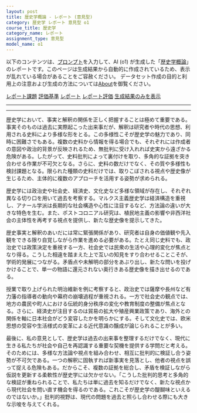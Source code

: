 ```yaml
---
layout: post
title: 歴史学概論 - レポート (意見型)
category: 歴史学 レポート 意見型 o1
course_title: 歴史学
category_name: レポート
assignment_type: 意見型
model_name: o1
---
```


以下のコンテンツは、[プロンプト](https://github.com/takedatoshiyuki/synthetic_assignments/tree/main/generated/歴史学/o1/prompt_レポート-意見型.md)を入力して、AI (o1) が生成した「[歴史学概論](/contents/歴史学/)」のレポートです。このページは生成結果から自動的に作成されているため、表示が乱れている場合があることをご容赦ください。
データセット作成の目的と利用上の注意および生成の方法については[About](/About)を御覧ください。

[レポート課題](../レポート課題-意見型)
[評価基準](../評価基準-意見型)
[レポート](../レポート-意見型)
[レポート評価](../レポート評価-意見型)
[生成結果のみを表示](https://github.com/takedatoshiyuki/synthetic_assignments/tree/main/generated/歴史学/o1/レポート-意見型.md)
  

***
***
  
歴史学において、事実と解釈の関係を正しく把握することは極めて重要である。事実そのものは過去に実際起こった出来事だが、解釈は研究者や時代の思想、利用される史料により多様な形をとる。この多様性こそが歴史学の魅力であり、同時に困難さでもある。複数の史料から情報を得る場合でも、それぞれには作成者の意図や政治的背景が反映されるため、無批判に受け入れれば史実から遠ざかる危険がある。したがって、史料批判によって裏付けを取り、多角的な証拠を突き合わせる作業が不可欠となる。さらに、史料の数だけでなく、その質や多様性も検討課題となる。限られた種類の史料だけでは、取りこぼされる視点や歴史像が生じるため、主体的に複数のアプローチを活用する姿勢が求められる。

歴史学には政治史や社会史、経済史、文化史など多様な領域が存在し、それぞれ異なる切り口を用いて過去を考察する。マルクス主義歴史学は経済構造を重視し、アナール学派は長期的な社会構造や心性に注目するなど、方法論の違いが大きな特色を生む。また、ポストコロニアル研究は、植民地主義の影響や非西洋社会の主体性を再考する視点を提供し、新たな歴史像を提示してきた。

歴史事実と解釈のあいだには常に緊張関係があり、研究者は自身の価値観や先入観をできる限り自覚しながら作業を進める必要がある。たとえ同じ史料でも、政治史では政策決定を重視する一方、社会史では民衆の生活や心理的変化が焦点となり得る。こうした相違を踏まえた上で互いの知見をすり合わせることこそが、学術的発展につながる。矛盾点や未解明の部分をあぶり出し、新たな問いを投げかけることで、単一の物語に還元されない奥行きある歴史像を描き出せるのである。

授業で取り上げられた明治維新を例に考察すると、政治史では薩摩や長州など有力藩の指導者の動向や幕府の崩壊過程が重視される。一方で社会史の観点では、地方の農民や町人における伝統的身分秩序の変化や教育制度の整備が焦点となる。さらに、経済史が注目するのは貿易の拡大や殖産興業政策であり、海外との関係を軸に日本社会がどう変容したかを明らかにする。そして文化史では、欧米思想の受容や生活様式の変革による近代意識の醸成が論じられることが多い。

最後に、私の意見として、歴史学は過去の出来事を整理するだけでなく、現代に生きる私たちが社会や自己を再認識する重要な契機を提供する学問だと考える。そのためには、多様な方法論や視点を組み合わせ、相互に批判的に検証し合う姿勢が不可欠である。一つの解釈に固執すれば新事実を見落とし、他者の視点を誤って捉える危険もある。だからこそ、複数の証拠を総合し、矛盾を検証しながら仮説を更新する柔軟性が歴史学には欠かせない。「こうした批判的思考と多角的な検証が重ねられることで、私たちは単に過去を知るだけでなく、新たな視点から現代社会を問い直す機会を得るのである。これこそが歴史学の醍醐味といえるのではないか。」批判的視野は、現代の問題を過去と照らし合わせる際にも大きな示唆を与えてくれる。
